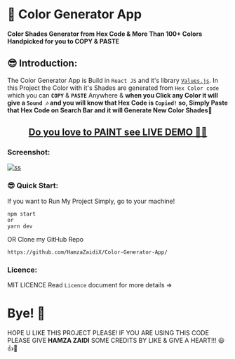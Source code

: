 # 🎨 Color Generator App

**Color Shades Generator from Hex Code & More Than 100+ Colors Handpicked for you to COPY & PASTE**

## 😎 Introduction:

The Color Generator App is Build in `React JS`  and it's library [`Values.js`](https://noeldelgado.github.io/values.js/). In this Project the Color with it's Shades are generated from `Hex Color code` which you can **`COPY`** & **`PASTE`** Anywhere & **when you Click any Color it will give a `Sound 🎶` and you will know that Hex Code is `Copied!` so, Simply Paste that Hex Code on Search Bar and it will Generate New Color Shades🎨**

<h2 align="center"><a href="https://color-generator-app-shjz.vercel.app/">Do you love to PAINT see LIVE DEMO 🐱‍🏍</a></h2>

### Screenshot:

<a href="https://color-generator-app-shjz.vercel.app"><img src="https://user-images.githubusercontent.com/52501040/191808116-4960858a-8764-43f9-956a-d8b1018934bd.jpg" alt="ss" /></a>

### 😎 Quick Start:

If you want to Run My Project Simply, go to your machine!
```
npm start
or
yarn dev
```
OR Clone my GitHub Repo
```
https://github.com/HamzaZaidiX/Color-Generator-App/
```

### Licence:
MIT LICENCE Read `Licence` document for more details =>

# Bye! 👋
HOPE U LIKE THIS PROJECT PLEASE! IF YOU ARE USING THIS CODE PLEASE GIVE **HAMZA ZAIDI** SOME CREDITS BY LIKE & GIVE A HEART!!! 😃👍💛
